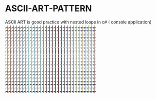 # ASCII-ART-PATTERN
ASCII ART is good practice with nested loops in c# ( console application)
<img src="https://github.com/maankrm/ASCII-ART-PATTERN/blob/main/image1.png" width="300">
